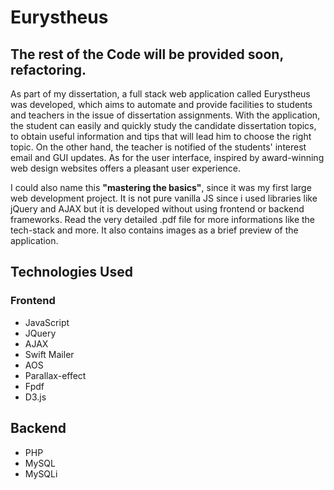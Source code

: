 # Eurystheus

## The rest of the Code will be provided soon, refactoring.

As part of my dissertation, a full stack web application called Eurystheus
was developed, which aims to automate and provide facilities to students and teachers
in the issue of dissertation assignments. With the application, the student can easily and
quickly study the candidate dissertation topics, to obtain useful information and tips
that will lead him to choose the right topic. On the other hand, the teacher is notified of
the students' interest email and GUI updates. As for the user interface, inspired by
award-winning web design websites offers a pleasant user experience. 

I could also name this **"mastering the basics"**, since it was my first large web development project. It is not pure vanilla JS since i used libraries like jQuery and AJAX but it is developed without using frontend or backend frameworks. Read the very detailed .pdf file for more informations like the tech-stack and more. It also contains images as a brief preview of the application.

## Technologies Used<br>

### Frontend<br>

* JavaScript
* JQuery
* AJAX
* Swift Mailer
* AOS
* Parallax-effect
* Fpdf
* D3.js

## Backend<br>

* PHP
* MySQL
* MySQLi
